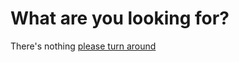 # What are you looking for?

There's nothing [please turn around](https://mu-mega-bots.github.io/cheesy/)